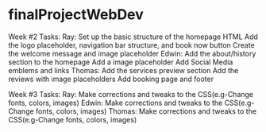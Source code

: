 # finalProjectWebDev
<!-- 
Final Project Task Breakdown & Weekly Assignments
Planning & Research


Finalize website sections (Home, Services, Booking, About, Contact, etc.)


Research other barber websites for inspiration


Decide on the website's color scheme, fonts, and overall style


Content Creation


Write descriptions for services


Create an "About Us" section


Draft booking and pricing details


Collect images for the gallery and social media links


Design & Layout


Create wireframes or rough sketches for the website pages


Design the homepage layout


Make sure the design is user friendly and visually appealing


Website Development


Set up the website structure using HTML & CSS


Build the homepage


Code the sections


Testing & Adjustments


Check for broken links or errors


Get feedback and make necessary improvements


Final Review & Launch


Make final design tweaks


Ensure everything is working correctly


Week #1 Tasks:
Each team member will take on a specific task to complete by the end of the week. At the end of the week, we will check progress, update the task list if needed, and assign new tasks.

Ray: Look for inspirations, Make a design, mind-map


Thomas: Look for inspirations, Make a design, reflection


Edwin: Look for inspirations, Make a design, client response -->

Week #2 Tasks:
Ray: 
Set up the basic structure of the homepage HTML
Add the logo placeholder, navigation bar structure, and book now button
Create the welcome message and image placeholder
Edwin:
Add the about/history section to the homepage
Add a image placeholder
Add Social Media emblems and links
Thomas:
Add the services preview section
Add the reviews with image placeholders
Add booking page and footer

Week #3 Tasks:
Ray: 
Make corrections and tweaks to the CSS(e.g-Change fonts, colors, images)
Edwin:
Make corrections and tweaks to the CSS(e.g-Change fonts, colors, images)
Thomas:
Make corrections and tweaks to the CSS(e.g-Change fonts, colors, images)
